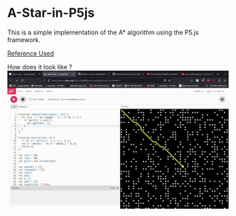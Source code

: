# A-Star-in-P5js

This is a simple implementation of the A* algorithm using the P5.js framework.

[Reference Used](https://www.youtube.com/watch?v=aKYlikFAV4k&t=1814s "Reference Used")

How does it look like ?
![Local Image](SS.png)

